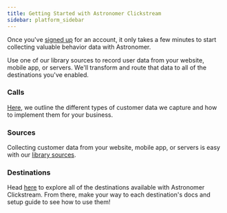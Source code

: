 ```yaml
---
title: Getting Started with Astronomer Clickstream
sidebar: platform_sidebar
---
```


Once you've [signed up](https://app.astronomer.io/signup) for an account, it only takes a few minutes to start collecting valuable behavior data with Astronomer. 

Use one of our library sources to record user data from your website, mobile app, or servers. We'll transform and route that data to all of the destinations you've enabled. 

### Calls
[Here](/documentation/v2/clickstream/calls.html), we outline the different types of customer data we capture and how to implement them for your business.

### Sources
Collecting customer data from your website, mobile app, or servers is easy with our [library sources](/documentation/v2/clickstream/sources/overview.html). 

### Destinations
Head [here](http://127.0.0.1:4000/documentation/v2/clickstream/destinations/overview.html) to explore all of the destinations available with Astronomer Clickstream. From there, make your way to each destination's docs and setup guide to see how to use them!
